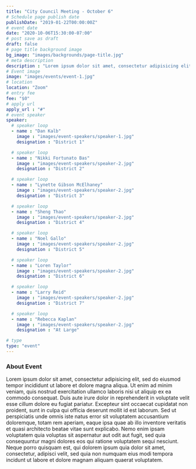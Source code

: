 ```yaml
---
title: "City Council Meeting - October 6"
# Schedule page publish date
publishDate: "2019-01-22T00:00:00Z"
# event date
date: "2020-10-06T15:30:00-07:00"
# post save as draft
draft: false
# page title background image
bg_image: "images/backgrounds/page-title.jpg"
# meta description
description : "Lorem ipsum dolor sit amet, consectetur adipisicing elit, sed do eiusmod tempor incididunt ut labore. dolore magna aliqua. Ut enim ad minim veniam, quis nostrud."
# Event image
image: "images/events/event-1.jpg"
# location
location: "Zoom"
# entry fee
fee: "$0"
# apply url
apply_url : "#"
# event speaker
speaker:
  # speaker loop
  - name : "Dan Kalb"
    image : "images/event-speakers/speaker-1.jpg"
    designation : "District 1"

  # speaker loop
  - name : "Nikki Fortunato Bas"
    image : "images/event-speakers/speaker-2.jpg"
    designation : "District 2"

  # speaker loop
  - name : "Lynette Gibson McElhaney"
    image : "images/event-speakers/speaker-2.jpg"
    designation : "District 3"

  # speaker loop
  - name : "Sheng Thao"
    image : "images/event-speakers/speaker-2.jpg"
    designation : "District 4"

  # speaker loop
  - name : "Noel Gallo"
    image : "images/event-speakers/speaker-2.jpg"
    designation : "District 5"

  # speaker loop
  - name : "Loren Taylor"
    image : "images/event-speakers/speaker-2.jpg"
    designation : "District 6"

  # speaker loop
  - name : "Larry Reid"
    image : "images/event-speakers/speaker-2.jpg"
    designation : "District 7"

  # speaker loop
  - name : "Rebecca Kaplan"
    image : "images/event-speakers/speaker-2.jpg"
    designation : "At Large"

# type
type: "event"
---
```


### About Event

Lorem ipsum dolor sit amet, consectetur adipisicing elit, sed do eiusmod tempor incididunt ut labore et dolore magna aliqua. Ut enim ad minim veniam, quis nostrud exercitation ullamco laboris nisi ut aliquip ex ea commodo consequat. Duis aute irure dolor in reprehenderit in voluptate velit esse cillum dolore eu fugiat  pariatur. Excepteur sint occaecat cupidatat non proident, sunt in culpa qui officia deserunt mollit id est laborum. Sed ut perspiciatis unde omnis iste natus error sit voluptatem accusantium doloremque, totam rem aperiam, eaque ipsa quae ab illo inventore veritatis et quasi architecto beatae vitae sunt explicabo. Nemo enim ipsam voluptatem quia voluptas sit aspernatur aut odit aut fugit, sed quia consequuntur magni dolores eos qui ratione voluptatem sequi nesciunt. Neque porro quisquam est, qui dolorem ipsum quia dolor sit amet, consectetur, adipisci velit, sed quia non numquam eius modi tempora incidunt ut labore et dolore magnam aliquam quaerat voluptatem.